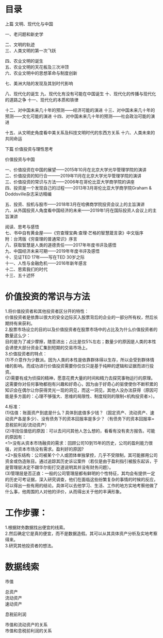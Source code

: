 # 目录
上篇  文明、现代化与中国

一、老问题和新史学 

二、文明的轨迹   
三、人类文明的第一次飞跃  

四、农业文明的诞生    
五、农业文明的天花板及三次冲顶    
六、农业文明中的思想革命与制度创新  

七、美洲大陆的发现及其划时代影响

八、现代化的诞生
九、现代化有没有可能在中国诞生
十、现代化的传播与现代化的道路之争
十一、现代化的本质和铁律

十二、对中国未来几十年的预测——经济可能的演进
十三、对中国未来几十年的预测——文化可能的演进
十四、对中国未来几十年的预测——社会政治可能的演进

十五、从文明史角度看中美关系及科技文明时代的东西方关系
十六、人类未来的共同命运

下篇   价值投资与理性思考

价值投资与中国

一、价值投资在中国的展望——2015年10月在北京大学光华管理学院的演讲    
二、价值投资的知行合一——2019年11月在北京大学光华管理学院的演讲    
三、价值投资的常识与方法——2006年在哥伦比亚大学商学院的讲座     
四、投资是一个发现自己的过程——2013年3月哥伦比亚大学商学院Graham & Doddsville杂志采访精编    

五、投资、投机与股市——2018年3月在哈佛商学院投资会议上的主旨演讲   
六、从外国投资人角度看中国经济的未来——2019年1月在国际投资人会议上的主旨演讲    

阅读、思考与感悟           
七、书中自有黄金屋——《穷查理宝典:查理·芒格的智慧箴言录》中文版序            
附：台湾版《穷查理的普通常识》序言           
八、获取智慧是人类的道德责任——2017年年度书评及感悟           
九、中国经济未来可期——2019年年度书评及感悟            
十、见证TED 17年——写在TED 30岁之际           
十一、人性与金融危机——2016年新年感言           
十二、思索我们的时代           
十三、五十述怀         

# 价值投资的常识与方法   
1.将价值投资者和其他投资者区分开的特性：    
价值投资者是依靠以很大的安全边际买入股票背后的企业的一部分所有权，然后长期持有来获利。   
2.股票市场设立的目的以及价值投资者在股票市场中的占比及为什么价值投资者的数量这么少：    
目的是为了减少摩擦，随意进出；占比是仅5%左右；数量少的原因是人类的本性会诱使大部分资金汇集到短期的交易市场上。   
3.价值投资者的特点：   
(1)不介意作为少数派。因为人类的本性是依靠群体得以生存，所以会受到群体情绪的影响。而成功进行价值投资需要你仅仅只是基于纯粹的逻辑和证据而进行投资。   
(2)需要有成为侦探的精神，愿意花费大量的时间和精力去探究事物运行的原理。这需要你对任何事物都抱有兴趣和好奇心，因为由于好奇心的驱使使你不断积累的知识会在偶尔让你获得灵光一现的洞见，而这一洞见，其他人没办法获得（原因可能是多方面的：心理不够强大、思维的局限性、制度规则的限制<机构投资者>）。    

4.标准：      
(1)估值：账面资产到底是什么？具体到底值多少钱？（固定资产、流动资产、速动资产各是多少）、没有债务下的资本回报率是多少？（有债务下的资本回报率=息税前利润/流动资产）   
(2)寻找估值低的原因：可以去问问其他人怎么想的，看看有没有卖方报告。可能的原因有：   
   <1>没有从资本市场融资的需求：回顾公司10到15年的历史，公司的盈利能力很强，对资本市场没有需求。盈利好的原因?   
   <2>股东结构：公司被某个个人或团体单独掌控，几乎不受限制，其可能挪用公司资金或伪造账目。通过追踪其历史诉讼案件（若仅是由于盈利指引被股东起诉，于是管理层决定不跟华尔街打交道说明其并没有财务问题）。   
(3)管理层是否正直：一般的公司管理层都有鲜明的个性特征，其均会有提供一定的历史可考证据，深入研究调查，他们在面临这些纷繁复杂的事情的时候的反应，可以得出一些有用的结论。具体可以去他学习、生活、工作的地方实地考察他做了什么事，他周围的人对他的评价，从而得出关于他的丰满形象。      

# 工作步骤：
1.根据财务数据找出便宜的线索。   
2.然后确定它是真的便宜，而不是数据造假。其可以从其具体资产分析及实地考察得来。    
3.研究其他投资者的想法。    

# 数据线索
市值   

总资产   
流动资产   
速动资产   

息税前利润   

市值和流动资产的关系   
市值和息税前利润的关系   



